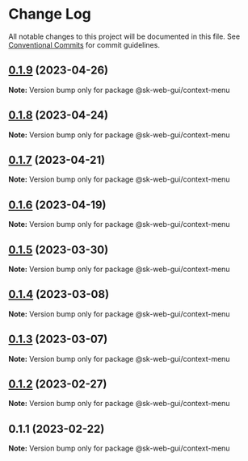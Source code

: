 # Change Log

All notable changes to this project will be documented in this file.
See [Conventional Commits](https://conventionalcommits.org) for commit guidelines.

## [0.1.9](https://github.com/Sundsvallskommun/web-shared-components/compare/@sk-web-gui/context-menu@0.1.8...@sk-web-gui/context-menu@0.1.9) (2023-04-26)

**Note:** Version bump only for package @sk-web-gui/context-menu

## [0.1.8](https://github.com/Sundsvallskommun/web-shared-components/compare/@sk-web-gui/context-menu@0.1.7...@sk-web-gui/context-menu@0.1.8) (2023-04-24)

**Note:** Version bump only for package @sk-web-gui/context-menu

## [0.1.7](https://github.com/Sundsvallskommun/web-shared-components/compare/@sk-web-gui/context-menu@0.1.6...@sk-web-gui/context-menu@0.1.7) (2023-04-21)

**Note:** Version bump only for package @sk-web-gui/context-menu

## [0.1.6](https://github.com/Sundsvallskommun/web-shared-components/compare/@sk-web-gui/context-menu@0.1.5...@sk-web-gui/context-menu@0.1.6) (2023-04-19)

**Note:** Version bump only for package @sk-web-gui/context-menu

## [0.1.5](https://github.com/Sundsvallskommun/web-shared-components/compare/@sk-web-gui/context-menu@0.1.4...@sk-web-gui/context-menu@0.1.5) (2023-03-30)

**Note:** Version bump only for package @sk-web-gui/context-menu

## [0.1.4](https://github.com/Sundsvallskommun/web-shared-components/compare/@sk-web-gui/context-menu@0.1.3...@sk-web-gui/context-menu@0.1.4) (2023-03-08)

**Note:** Version bump only for package @sk-web-gui/context-menu

## [0.1.3](https://github.com/Sundsvallskommun/web-shared-components/compare/@sk-web-gui/context-menu@0.1.2...@sk-web-gui/context-menu@0.1.3) (2023-03-07)

**Note:** Version bump only for package @sk-web-gui/context-menu

## [0.1.2](https://github.com/Sundsvallskommun/web-shared-components/compare/@sk-web-gui/context-menu@0.1.1...@sk-web-gui/context-menu@0.1.2) (2023-02-27)

**Note:** Version bump only for package @sk-web-gui/context-menu

## 0.1.1 (2023-02-22)

**Note:** Version bump only for package @sk-web-gui/context-menu
